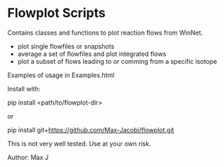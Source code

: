 # Flowplot Scripts
Contains classes and functions to plot reaction flows from WinNet.
- plot single flowfiles or snapshots
- average a set of flowfiles and plot integrated flows
- plot a subset of flows leading to or comming from a specific isotope

Examples of usage in Examples.html

Install with:

pip install <path/to/flowplot-dir>

or

pip install git+https://github.com/Max-Jacobi/flowplot.git

This is not very well tested. Use at your own risk.

Author: Max J
